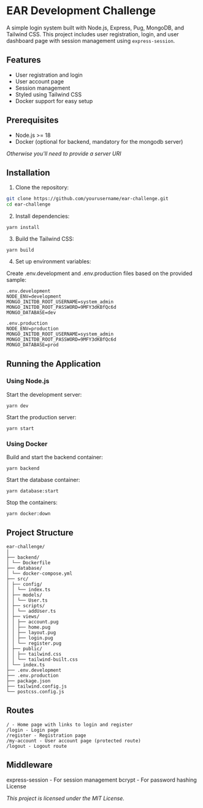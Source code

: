 # EAR Development Challenge

A simple login system built with Node.js, Express, Pug, MongoDB, and Tailwind CSS. This project includes user registration, login, and user dashboard page with session management using `express-session`.

## Features

- User registration and login
- User account page
- Session management
- Styled using Tailwind CSS
- Docker support for easy setup

## Prerequisites

- Node.js >= 18
- Docker (optional for backend, mandatory for the mongodb server)

_Otherwise you'll need to provide a server URI_

## Installation

1. Clone the repository:

```bash
git clone https://github.com/yourusername/ear-challenge.git
cd ear-challenge
```

2. Install dependencies:

```
yarn install
```

3. Build the Tailwind CSS:

```
yarn build
```

4. Set up environment variables:

Create .env.development and .env.production files based on the provided sample:

```
.env.development
NODE_ENV=development
MONGO_INITDB_ROOT_USERNAME=system_admin
MONGO_INITDB_ROOT_PASSWORD=9MFY3dKBfQc6d
MONGO_DATABASE=dev
```

```
.env.production
NODE_ENV=production
MONGO_INITDB_ROOT_USERNAME=system_admin
MONGO_INITDB_ROOT_PASSWORD=9MFY3dKBfQc6d
MONGO_DATABASE=prod
```

## Running the Application

### Using Node.js

Start the development server:

```
yarn dev
```

Start the production server:

```
yarn start
```

### Using Docker

Build and start the backend container:

```
yarn backend
```

Start the database container:

```
yarn database:start
```

Stop the containers:

```
yarn docker:down
```

## Project Structure

```
ear-challenge/
│
├── backend/
│ └── Dockerfile
├── database/
│ └── docker-compose.yml
├── src/
│ ├── config/
│ │ └── index.ts
│ ├── models/
│ │ └── User.ts
│ ├── scripts/
│ │ └── addUser.ts
│ ├── views/
│ │ ├── account.pug
│ │ ├── home.pug
│ │ ├── layout.pug
│ │ ├── login.pug
│ │ └── register.pug
│ ├── public/
│ │ ├── tailwind.css
│ │ └── tailwind-built.css
│ └── index.ts
├── .env.development
├── .env.production
├── package.json
├── tailwind.config.js
└── postcss.config.js
```

## Routes

```
/ - Home page with links to login and register
/login - Login page
/register - Registration page
/my-account - User account page (protected route)
/logout - Logout route
```

## Middleware

express-session - For session management
bcrypt - For password hashing
License

_This project is licensed under the MIT License._

